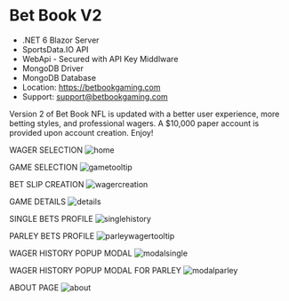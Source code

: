 # Bet Book V2
- .NET 6 Blazor Server
- SportsData.IO API
- WebApi - Secured with API Key Middlware
- MongoDB Driver
- MongoDB Database
- Location: https://betbookgaming.com
- Support: support@betbookgaming.com

Version 2 of Bet Book NFL is updated with a better user experience, more betting styles, and professional wagers. A $10,000 paper account is provided upon account creation. Enjoy!

WAGER SELECTION
![home](https://user-images.githubusercontent.com/95720340/201454360-b4599c3f-0ba3-4825-91b1-bf6952475510.png)

GAME SELECTION
![gametooltip](https://user-images.githubusercontent.com/95720340/200472694-a58d5928-3608-4ec9-945c-d39cf5eba6e6.png)

BET SLIP CREATION
![wagercreation](https://user-images.githubusercontent.com/95720340/201454353-20d24b46-3b9c-4f9f-b1ff-abfcff2df0e6.png)

GAME DETAILS
![details](https://user-images.githubusercontent.com/95720340/201454349-883b2502-3b4f-446a-83d4-be20457441d8.png)

SINGLE BETS PROFILE
![singlehistory](https://user-images.githubusercontent.com/95720340/201454346-bf1a44aa-9438-442f-81fe-1e95fbf346de.png)

PARLEY BETS PROFILE
![parleywagertooltip](https://user-images.githubusercontent.com/95720340/200472678-512ba239-98dc-4a8e-b898-e4803fd73094.png)

WAGER HISTORY POPUP MODAL
![modalsingle](https://user-images.githubusercontent.com/95720340/200454169-f79b20fa-69b3-43fb-be17-f2ffb20603e1.png)

WAGER HISTORY POPUP MODAL FOR PARLEY
![modalparley](https://user-images.githubusercontent.com/95720340/200454175-0eeb9af9-9464-41c9-b35e-927570486439.png)

ABOUT PAGE
![about](https://user-images.githubusercontent.com/95720340/199785127-4dc2a956-e0f7-4493-87a5-010393c7cb7b.png)

